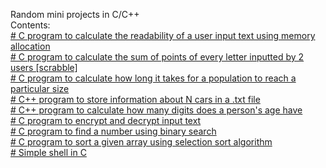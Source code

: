 Random mini projects in C/C++ <br />
Contents: <br />
[# C program to calculate the readability of a user input text using memory allocation](https://github.com/ksb7/side_miniprojects/blob/main/citire.c) <br />
[# C program to  calculate the sum of points of every letter inputted by 2 users [scrabble]](https://github.com/ksb7/side_miniprojects/blob/main/scrabble.c) <br />
[# C program to calculate how long it takes for a population to reach a particular size](https://github.com/ksb7/side_miniprojects/blob/main/pop.c)<br />
[# C++ program to store information about N cars in a .txt file](https://github.com/ksb7/side_miniprojects/blob/main/cars.c%2B%2B) <br />
[# C++ program to calculate how many digits does a person's age have](https://github.com/ksb7/side_miniprojects/blob/main/age.c%2B%2B) <br />
[# C program to encrypt and decrypt input text](https://github.com/ksb7/side_miniprojects/blob/main/encr.c) <br />
[# C program to find a number using binary search](https://github.com/ksb7/side_miniprojects/blob/main/find.c) <br />
[# C program to sort a given array using selection sort algorithm](https://github.com/ksb7/side_miniprojects/blob/main/ordon.c) <br />
[# Simple shell in C](https://github.com/ksb7/side_miniprojects/blob/main/shell.c) <br />
